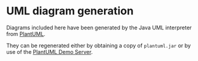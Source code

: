 # UML diagram generation

Diagrams included here have been generated by the Java UML interpreter from [PlantUML](https://plantuml.com).

They can be regenerated either by obtaining a copy of `plantuml.jar` or by use of the [PlantUML Demo Server](https://plantuml.com/plantuml).
